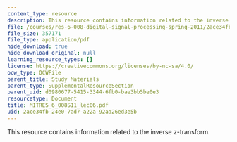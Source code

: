 ```yaml
---
content_type: resource
description: This resource contains information related to the inverse z-transform.
file: /courses/res-6-008-digital-signal-processing-spring-2011/2ace34fb24e07ad7a22a92aa26ed3e5b_MITRES_6_008S11_lec06.pdf
file_size: 357171
file_type: application/pdf
hide_download: true
hide_download_original: null
learning_resource_types: []
license: https://creativecommons.org/licenses/by-nc-sa/4.0/
ocw_type: OCWFile
parent_title: Study Materials
parent_type: SupplementalResourceSection
parent_uid: d0980677-5415-3344-6fb0-bae3bb5be0e3
resourcetype: Document
title: MITRES_6_008S11_lec06.pdf
uid: 2ace34fb-24e0-7ad7-a22a-92aa26ed3e5b
---
```

This resource contains information related to the inverse z-transform.